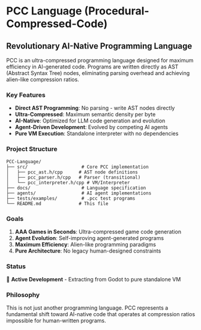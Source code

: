 # PCC Language (Procedural-Compressed-Code)

## Revolutionary AI-Native Programming Language

PCC is an ultra-compressed programming language designed for maximum efficiency in AI-generated code. Programs are written directly as AST (Abstract Syntax Tree) nodes, eliminating parsing overhead and achieving alien-like compression ratios.

### Key Features

- **Direct AST Programming**: No parsing - write AST nodes directly
- **Ultra-Compressed**: Maximum semantic density per byte
- **AI-Native**: Optimized for LLM code generation and evolution
- **Agent-Driven Development**: Evolved by competing AI agents
- **Pure VM Execution**: Standalone interpreter with no dependencies

### Project Structure

```
PCC-Language/
├── src/                    # Core PCC implementation
│   ├── pcc_ast.h/cpp      # AST node definitions
│   ├── pcc_parser.h/cpp   # Parser (transitional)
│   └── pcc_interpreter.h/cpp # VM/Interpreter
├── docs/                   # Language specification
├── agents/                 # AI agent implementations
├── tests/examples/         # .pcc test programs
└── README.md              # This file
```

### Goals

1. **AAA Games in Seconds**: Ultra-compressed game code generation
2. **Agent Evolution**: Self-improving agent-generated programs  
3. **Maximum Efficiency**: Alien-like programming paradigms
4. **Pure Architecture**: No legacy human-designed constraints

### Status

🚧 **Active Development** - Extracting from Godot to pure standalone VM

### Philosophy

This is not just another programming language. PCC represents a fundamental shift toward AI-native code that operates at compression ratios impossible for human-written programs.